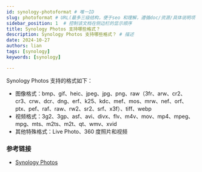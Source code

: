 ```yaml
---
id: synology-photoformat # 唯一ID
slug: photoformat # URL(最多三级结构，便于seo 和理解，遵循doc/资源/具体说明项 的原则)
sidebar_position: 1  # 控制该文档在侧边栏的显示顺序
title: Synology Photos 支持哪些格式？
description: Synology Photos 支持哪些格式？ # 描述
date: 2024-10-27
authors: lian
tags: [synology]
keywords: [synology]

---
```


Synology Photos 支持的格式如下：

- 图像格式：bmp、gif、heic、jpeg、jpg、png、raw（3fr、arw、cr2、cr3、crw、dcr、dng、erf、k25、kdc、mef、mos、mrw、nef、orf、ptx、pef、raf、raw、rw2、sr2、srf、x3f）、tiff、webp
- 视频格式：3g2、3gp、asf、avi、divx、flv、m4v、mov、mp4、mpeg、mpg、mts、m2ts、m2t、qt、wmv、xvid
- 其他特殊格式：Live Photo、360 度照片和视频

### 参考链接
* [Synology Photos](https://www.synology.cn/zh-cn/dsm/7.1/software_spec/synology_photos)


